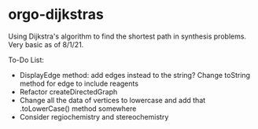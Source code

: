 # orgo-dijkstras
Using Dijkstra's algorithm to find the shortest path in synthesis problems. Very basic as of 8/1/21.

To-Do List:
- DisplayEdge method: add edges instead to the string? Change toString method for edge to include reagents
- Refactor createDirectedGraph
- Change all the data of vertices to lowercase and add that .toLowerCase() method somewhere
- Consider regiochemistry and stereochemistry
